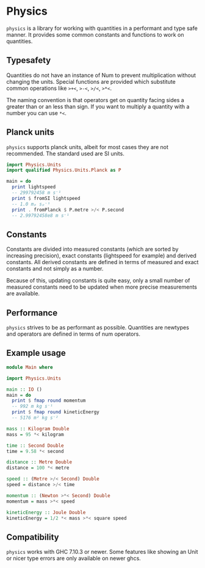 # Physics

`physics` is a library for working with quantities in a performant and
type safe manner. It provides some common constants and functions to
work on quantities.

## Typesafety

Quantities do not have an instance of Num to prevent multiplication without changing the units.
Special functions are provided which substitute common operations like `>+<`, `>-<`, `>/<`, `>*<`.

The naming convention is that operators get on quantity facing sides a
greater than or an less than sign.  If you want to multiply a quantity with a number you can use `*<`.

## Planck units

`physics` supports planck units, albeit for most cases they are not
recommended.  The standard used are SI units.

```haskell
import Physics.Units
import qualified Physics.Units.Planck as P

main = do
  print lightspeed
  -- 299792458 m s⁻¹
  print $ fromSI lightspeed
  -- 1.0 mₚ sₚ⁻¹
  print . fromPlanck $ P.metre >/< P.second
  -- 2.99792458e8 m s⁻¹
```

## Constants

Constants are divided into measured constants (which are sorted by
increasing precision), exact constants (lightspeed for example) and
derived constants.  All derived constants are defined in terms of
measured and exact constants and not simply as a number.

Because of this, updating constants is quite easy, only a small number
of measured constants need to be updated when more precise
measurements are available.

## Performance

`physics` strives to be as performant as possible.  Quantities are
newtypes and operators are defined in terms of num operators.

## Example usage

```haskell
module Main where

import Physics.Units

main :: IO ()
main = do
  print $ fmap round momentum
  -- 992 m kg s⁻¹
  print $ fmap round kineticEnergy
  -- 5176 m² kg s⁻²

mass :: Kilogram Double
mass = 95 *< kilogram

time :: Second Double
time = 9.58 *< second

distance :: Metre Double
distance = 100 *< metre

speed :: (Metre >/< Second) Double
speed = distance >/< time

momentum :: (Newton >*< Second) Double
momentum = mass >*< speed

kineticEnergy :: Joule Double
kineticEnergy = 1/2 *< mass >*< square speed
```

## Compatibility

`physics` works with GHC 7.10.3 or newer.  Some features like showing
an Unit or nicer type errors are only available on newer ghcs.
